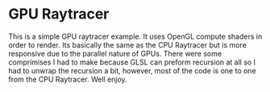# GPU Raytracer

This is a simple GPU raytracer example. It uses OpenGL compute 
shaders in order to render. Its basically the same as the CPU
Raytracer but is more responsive due to the parallel nature of
GPUs. There were some comprimises I had to make because GLSL 
can preform recursion at all so I had to unwrap the recursion 
a bit, however, most of the code is one to one from the CPU
Raytracer. Well enjoy.